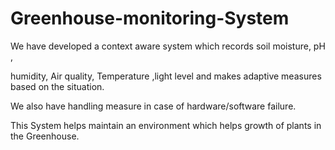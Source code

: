 # Greenhouse-monitoring-System

We have developed a context aware system which records soil moisture, pH , 

humidity, Air quality, Temperature ,light level and makes adaptive measures based on the situation.

We also have handling measure in case of hardware/software failure.

This System helps maintain an environment which helps growth of plants in the Greenhouse. 

